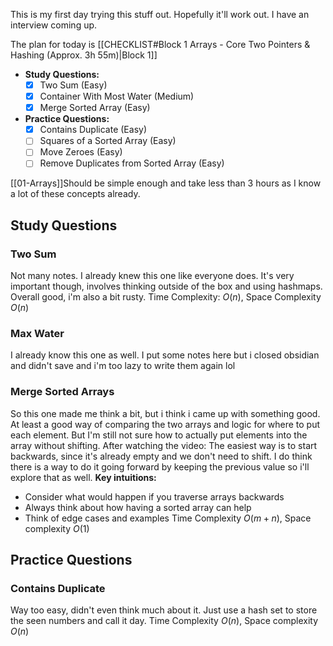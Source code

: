 
This is my first day trying this stuff out. Hopefully it'll work out. I have an interview coming up.

The plan for today is [[CHECKLIST#Block 1 Arrays - Core Two Pointers & Hashing (Approx. 3h 55m)|Block 1]]
- **Study Questions:**
  - [x] Two Sum (Easy)
  - [x] Container With Most Water (Medium)
  - [x] Merge Sorted Array (Easy)
- **Practice Questions:**
  - [x] Contains Duplicate (Easy)
  - [ ] Squares of a Sorted Array (Easy)
  - [ ] Move Zeroes (Easy)
  - [ ] Remove Duplicates from Sorted Array (Easy)

[[01-Arrays]]Should be simple enough and take less than 3 hours as I know a lot of these concepts already.

## Study Questions
### Two Sum
Not many notes. I already knew this one like everyone does. It's very important though, involves thinking outside of the box and using hashmaps. Overall good, i'm also a bit rusty.
Time Complexity: $O(n)$, Space Complexity $O(n)$
### Max Water
I already know this one as well. I put some notes here but i closed obsidian and didn't save and i'm too lazy to write them again lol
### Merge Sorted Arrays 
So this one made me think a bit, but i think i came up with something good. At least a good way of comparing the two arrays and logic for where to put each element. But I'm still not sure how to actually put elements into the array without shifting. After watching the video: The easiest way is to start backwards, since it's already empty and we don't need to shift. I do think there is a way to do it going forward by keeping the previous value so i'll explore that as well.
**Key intuitions:**
- Consider what would happen if you traverse arrays backwards
- Always think about how having a sorted array can help
- Think of edge cases and examples
Time Complexity $O(m + n)$, Space complexity $O(1)$ 
## Practice Questions
### Contains Duplicate
Way too easy, didn't even think much about it. Just use a hash set to store the seen numbers and call it day.
Time Complexity $O(n)$, Space complexity $O(n)$ 

